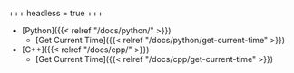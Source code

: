 +++
headless = true
+++

- [Python]({{< relref "/docs/python/" >}})
  - [Get Current Time]({{< relref "/docs/python/get-current-time" >}})
- [C++]({{< relref "/docs/cpp/" >}})
  - [Get Current Time]({{< relref "/docs/cpp/get-current-time" >}})